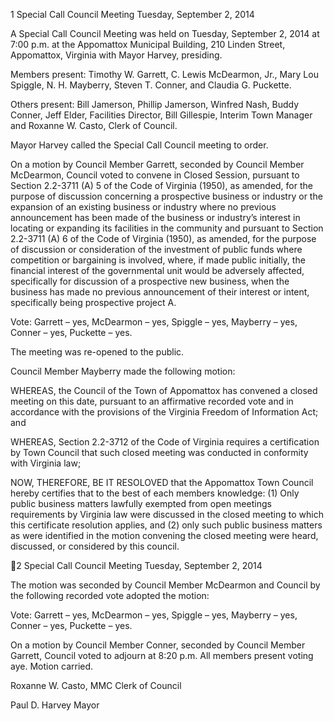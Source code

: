 1  Special Call Council Meeting
Tuesday, September 2, 2014

A Special Call Council Meeting was held on Tuesday, September 2, 2014 at 7:00 p.m. at the
Appomattox Municipal Building, 210 Linden Street, Appomattox, Virginia with Mayor Harvey,
presiding.

Members present:  Timothy W. Garrett, C. Lewis McDearmon, Jr., Mary Lou Spiggle, N. H.
Mayberry, Steven T. Conner, and Claudia G. Puckette.

Others present:  Bill Jamerson, Phillip Jamerson, Winfred Nash, Buddy Conner, Jeff Elder,
Facilities Director, Bill Gillespie, Interim Town Manager and Roxanne W. Casto, Clerk of
Council.

Mayor Harvey called the Special Call Council meeting to order.

On a motion by Council Member Garrett, seconded by Council Member McDearmon, Council
voted to convene in Closed Session, pursuant to Section 2.2-3711 (A) 5 of the Code of Virginia
(1950), as amended, for the purpose of discussion concerning a prospective business or industry
or the expansion of an existing business or industry where no previous announcement has been
made of the business or industry’s interest in locating or expanding its facilities in the
community and pursuant to Section 2.2-3711 (A) 6 of the Code of Virginia (1950), as amended,
for the purpose of discussion or consideration of the investment of public funds where
competition or bargaining is involved, where, if made public initially, the financial interest of the
governmental unit would be adversely affected, specifically for discussion of a prospective new
business, when the business has made no previous announcement of their interest or intent,
specifically being prospective project A.

Vote:
Garrett – yes, McDearmon – yes, Spiggle – yes, Mayberry – yes, Conner – yes, Puckette – yes.

The meeting was re-opened to the public.

Council Member Mayberry made the following motion:

WHEREAS, the Council of the Town of Appomattox has convened a closed meeting on this
date, pursuant to an affirmative recorded vote and in accordance with the provisions of the
Virginia Freedom of Information Act; and

WHEREAS, Section 2.2-3712 of the Code of Virginia requires a certification by Town Council
that such closed meeting was conducted in conformity with Virginia law;

NOW, THEREFORE, BE IT RESOLOVED that the Appomattox Town Council hereby certifies
that to the best of each members knowledge: (1) Only public business matters lawfully exempted
from open meetings requirements by Virginia law were discussed in the closed meeting to which
this certificate resolution applies, and (2) only such public business matters as were identified in
the motion convening the closed meeting were heard, discussed, or considered by this council.

2  Special Call Council Meeting
Tuesday, September 2, 2014

The motion was seconded by Council Member McDearmon and Council by the following
recorded vote adopted the motion:

Vote:
Garrett – yes, McDearmon – yes, Spiggle – yes, Mayberry – yes, Conner – yes, Puckette – yes.

On a motion by Council Member Conner, seconded by Council Member Garrett, Council voted
to adjourn at 8:20 p.m.  All members present voting aye.  Motion carried.

Roxanne W. Casto, MMC
Clerk of Council

Paul D. Harvey
Mayor

